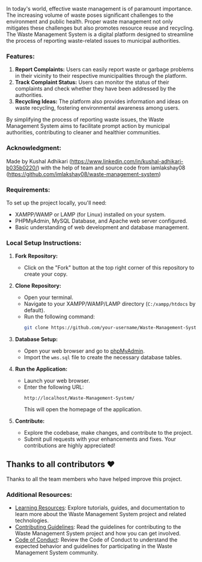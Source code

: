 In today's world, effective waste management is of paramount importance. The increasing volume of waste poses significant challenges to the environment and public health. Proper waste management not only mitigates these challenges but also promotes resource reuse and recycling. The Waste Management System is a digital platform designed to streamline the process of reporting waste-related issues to municipal authorities.

### Features:

1. **Report Complaints:** Users can easily report waste or garbage problems in their vicinity to their respective municipalities through the platform.
2. **Track Complaint Status:** Users can monitor the status of their complaints and check whether they have been addressed by the authorities.
3. **Recycling Ideas:** The platform also provides information and ideas on waste recycling, fostering environmental awareness among users.

By simplifying the process of reporting waste issues, the Waste Management System aims to facilitate prompt action by municipal authorities, contributing to cleaner and healthier communities.

### Acknowledgment:

Made by Kushal Adhikari (https://www.linkedin.com/in/kushal-adhikari-b035b0220/) with the help of team and source code from iamlakshay08 (https://github.com/imlakshay08/waste-management-system)

### Requirements:

To set up the project locally, you'll need:

- XAMPP/WAMP or LAMP (for Linux) installed on your system.
- PHPMyAdmin, MySQL Database, and Apache web server configured.
- Basic understanding of web development and database management.

### Local Setup Instructions:

1. **Fork Repository:**

   - Click on the "Fork" button at the top right corner of this repository to create your copy.

2. **Clone Repository:**

   - Open your terminal.
   - Navigate to your XAMPP/WAMP/LAMP directory (`C:/xampp/htdocs` by default).
   - Run the following command:
     ```bash
     git clone https://github.com/your-username/Waste-Management-System.git
     ```

3. **Database Setup:**

   - Open your web browser and go to [phpMyAdmin](http://localhost/phpmyadmin/).
   - Import the `wms.sql` file to create the necessary database tables.

4. **Run the Application:**

   - Launch your web browser.
   - Enter the following URL:
     ```
     http://localhost/Waste-Management-System/
     ```
     This will open the homepage of the application.

5. **Contribute:**
   - Explore the codebase, make changes, and contribute to the project.
   - Submit pull requests with your enhancements and fixes. Your contributions are highly appreciated!

## Thanks to all contributors ❤

Thanks to all the team members who have helped improve this project.

### Additional Resources:

- [Learning Resources](LEARN.md): Explore tutorials, guides, and documentation to learn more about the Waste Management System project and related technologies.
- [Contributing Guidelines](CONTRIBUTING.md): Read the guidelines for contributing to the Waste Management System project and how you can get involved.
- [Code of Conduct](CODE_OF_CONDUCT.md): Review the Code of Conduct to understand the expected behavior and guidelines for participating in the Waste Management System community.
